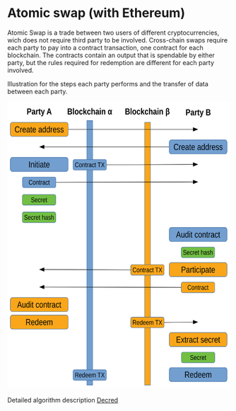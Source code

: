 # Atomic swap (with Ethereum)

Atomic Swap is a trade between two users of different cryptocurrencies, wich does not require third party to be involved.
Cross-chain swaps require each party to pay into a contract transaction, one contract for each blockchain.
The contracts contain an output that is spendable by either party, but the rules required for redemption are different for each party involved.

Illustration for the steps each party performs and the transfer of data between each party.

<img src="img/workflow.svg" width="100%" height=650 />

Detailed algorithm description [Decred](https://github.com/decred/atomicswap)